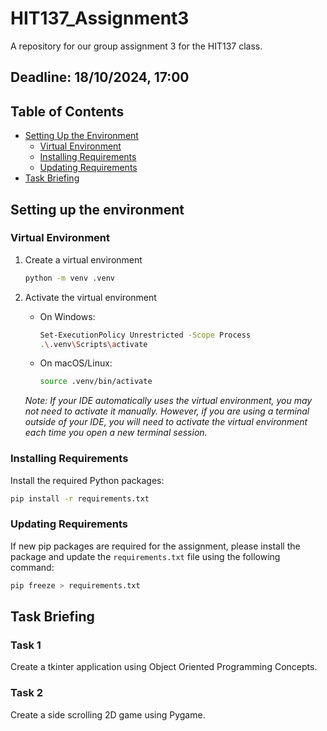 # HIT137_Assignment3
A repository for our group assignment 3 for the HIT137 class.

## Deadline: 18/10/2024, 17:00

## Table of Contents
- [Setting Up the Environment](#setting-up-the-environment)
    - [Virtual Environment](#virtual-environment)
    - [Installing Requirements](#installing-requirements)
    - [Updating Requirements](#updating-requirements)
- [Task Briefing](#task-briefing)

## Setting up the environment

### Virtual Environment
1. Create a virtual environment
    ```bash
    python -m venv .venv
    ```

2. Activate the virtual environment
    - On Windows:
      ```bash
      Set-ExecutionPolicy Unrestricted -Scope Process
      .\.venv\Scripts\activate
      ```
    - On macOS/Linux:
      ```bash
      source .venv/bin/activate
      ```
   *Note: If your IDE automatically uses the virtual environment, you may not need to activate it manually. However, if you are using a terminal outside of your IDE, you will need to activate the virtual environment each time you open a new terminal session.*

### Installing Requirements
Install the required Python packages:
```bash
pip install -r requirements.txt
```

### Updating Requirements
If new pip packages are required for the assignment, please install the package and update the `requirements.txt` file using the following command:
```bash
pip freeze > requirements.txt
```

## Task Briefing
### Task 1
Create a tkinter application using Object Oriented Programming Concepts.
### Task 2
Create a side scrolling 2D game using Pygame.
